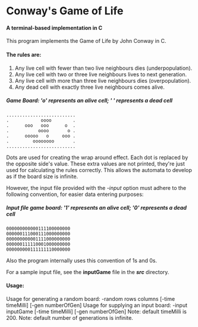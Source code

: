 # Conway's Game of Life
#### A terminal-based implementation in C

This program implements the Game of Life by John Conway in C.
#### The rules are:
1. Any live cell with fewer than two live neighbours dies 
   (underpopulation).
2. Any live cell with two or three live neighbours lives to next 
   generation.
3. Any live cell with more than three live neighbours dies 
   (overpopulation).
4. Any dead cell with exactly three live neighbours comes alive.

##### Game Board: 'o' represents an alive cell; ' ' represents a dead cell
```text
..........................
.            oooo        .
.      ooo   ooo      o  .
.           oooo       o .
.      ooooo   o     ooo .
.         oooooooo       .
..........................
```

Dots are used for creating the wrap around effect. Each dot is replaced by the opposite side's value. These extra values are not printed, they're just used for calculating the rules correctly. This allows the automata to develop as if the board size is infinite.

However, the input file provided with the *-input* option must adhere to the following convention, for easier data entering purposes:

##### Input file game board: '1' represents an alive cell; '0' represents a dead cell
```text
000000000000111100000000
000000111000111000000000
000000000001111000000000
000000111110001000000000
000000000111111110000000
```

Also the program internally uses this convention of 1s and 0s.

For a sample input file, see the **inputGame** file in the **_src_** directory.

#### Usage:
Usage for generating a random board:
    <filename> -random rows columns [-time timeMilli] [-gen numberOfGen]
Usage for supplying an input board:
    <filename> -input inputGame [-time timeMilli] [-gen numberOfGen]
Note: default timeMilli is 200.
Note: default number of generations is infinite.